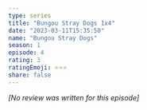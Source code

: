 ```yaml
---
type: series
title: "Bungou Stray Dogs 1x4"
date: "2023-03-11T15:35:50"
name: "Bungou Stray Dogs"
season: 1
episode: 4
rating: 3
ratingEmoji: ⭐️⭐️⭐️
share: false
---
```


_[No review was written for this episode]_
